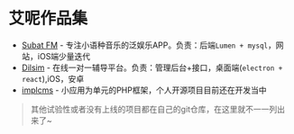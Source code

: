 # 艾呢作品集

- [Subat FM](https://itunes.apple.com/cn/app/subat-fm/id1167598127) - 专注小语种音乐的泛娱乐APP。负责：后端`Lumen + mysql`，网站，iOS端少量迭代
- [Dilsim](https://www.dilsim.com/) - 在线一对一辅导平台。负责：管理后台+接口，桌面端(`electron + react`),iOS，安卓
- [implcms](https://github.com/implcms/docs) - 小应用为单元的PHP框架，个人开源项目目前还在开发当中

> 其他试验性或者没有上线的项目都在自己的git仓库，在这里就不一一列出来了~ 
